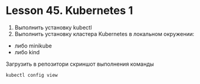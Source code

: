 # Lesson 45. Kubernetes 1

1. Выполнить установку kubectl
2. Выполнить установку кластера Kubernetes в локальном окружении:
- либо minikube
- либо kind

Загрузить в репозитори скриншот выполнения команды 
```[bash]
kubectl config view
```
